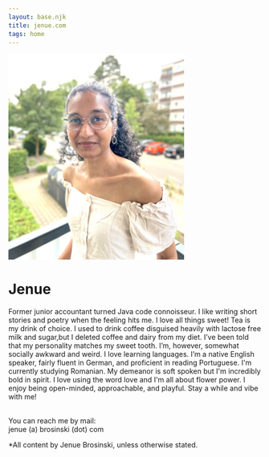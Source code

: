 ```yaml
---
layout: base.njk
title: jenue.com
tags: home
---
```


<div class="about">
	<img src="/static/img/IMG_glasses.jpg" width="350"/>
	<div class="aboutText">
		<h1>Jenue</h1>
        <p> Former junior accountant turned Java code connoisseur. I like writing short stories and poetry when the feeling hits me. I love all things sweet! Tea is my drink of choice. I used to drink coffee disguised heavily with lactose free milk and sugar,but I deleted coffee and dairy from my diet. I’ve been told that my personality matches my sweet tooth. I’m, however, somewhat socially awkward and weird. I love learning languages. I’m a native English speaker, fairly fluent in German, and proficient in reading Portuguese. I'm currently studying Romanian. My demeanor is soft spoken but I'm incredibly bold in spirit. I love using the word love and I'm all about flower power. I enjoy being open-minded, approachable, and playful. Stay a while and vibe with me! <br/><br/>
		</p>
		<p>
			<p>You can reach me by mail: <br/>jenue (a) brosinski (dot) com</p>
			*All content by Jenue Brosinski, unless otherwise stated.
		</p>
	</div>
</div>    
